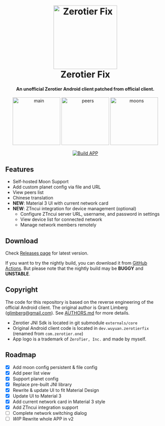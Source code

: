 <h1 align="center">
  <img src="https://github.com/kaaass/ZerotierFix/blob/master/app/src/main/ic_launcher-playstore.png?raw=true" alt="Zerotier Fix" width="200">
  <br>Zerotier Fix<br>
</h1>

<h4 align="center">An unofficial Zerotier Android client patched from official client.</h4>

<p align="center">
  <img src="screenshots/main.png" alt="main" width="150"/>
  <img src="screenshots/peers.png" alt="peers" width="150"/>
  <img src="screenshots/moons.png" alt="moons" width="150"/>
</p>

<p align="center">
    <a href="https://github.com/kaaass/ZerotierFix/actions/workflows/build-app.yml">
        <img src="https://github.com/kaaass/ZerotierFix/actions/workflows/build-app.yml/badge.svg" alt="Build APP"/>
    </a>
</p>

## Features

- Self-hosted Moon Support
- Add custom planet config via file and URL
- View peers list
- Chinese translation
- **NEW**: Material 3 UI with current network card
- **NEW**: ZTncui integration for device management (optional)
  - Configure ZTncui server URL, username, and password in settings
  - View device list for connected network
  - Manage network members remotely

## Download

Check [Releases page](https://github.com/kaaass/ZerotierFix/releases) for latest version.

If you want to try the nightly build, you can download it from [GitHub Actions](https://github.com/kaaass/ZerotierFix/actions/workflows/build-app.yml?query=branch%3Amaster).
But please note that the nightly build may be **BUGGY** and **UNSTABLE**.

## Copyright

The code for this repository is based on the reverse engineering of the official Android client. The
original author is Grant Limberg (glimberg@gmail.com). See [AUTHORS.md](https://github.com/zerotier/ZeroTierOne/blob/master/AUTHORS.md#primary-authors) for more details.

- Zerotier JNI Sdk is located in git submodule `externals/core`
- Original Android client code is located in `dev.wuyuan.zerotierfix` (renamed from `com.zerotier.one`)
- App logo is a trademark of `ZeroTier, Inc.` and made by myself. 


## Roadmap

- [X] Add moon config persistent & file config
- [x] Add peer list view
- [x] Support planet config
- [x] Replace pre-built JNI library
- [x] Rewrite & update UI to fit Material Design
- [x] Update UI to Material 3
- [x] Add current network card in Material 3 style
- [x] Add ZTncui integration support
- [ ] Complete network switching dialog
- [ ] *WIP* Rewrite whole APP in v2
